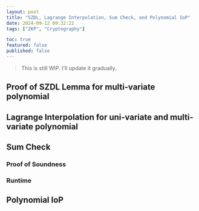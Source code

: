```yaml
---
layout: post
title: "SZDL, Lagrange Interpolation, Sum Check, and Polynomial IoP"
date: 2024-09-12 09:32:22
tags: ["ZKP", "Cryptography"]

toc: true
featured: false
published: false
---
```


> This is still WIP. I'll update it gradually.

## Proof of SZDL Lemma for multi-variate polynomial

## Lagrange Interpolation for uni-variate and multi-variate polynomial

## Sum Check

### Proof of Soundness

### Runtime

## Polynomial IoP